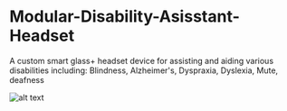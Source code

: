 # Modular-Disability-Asisstant-Headset
A custom smart glass+ headset device for assisting and aiding various disabilities including: Blindness, Alzheimer's, Dyspraxia, Dyslexia, Mute, deafness


![alt text](https://raw.githubusercontent.com/arjunsengupta1998/Modular-Disability-Asisstant-Headset/Master/SystemDesign.jpg)
